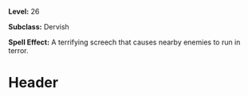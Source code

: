 <!-- TITLE: Song: Appalling Screech -->
<!-- SUBTITLE:  -->

**Level:** 26

**Subclass:** Dervish

**Spell Effect:** A terrifying screech that causes nearby enemies to run in terror.

# Header